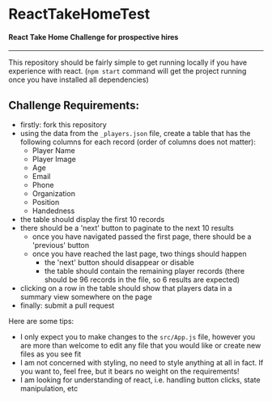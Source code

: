 # ReactTakeHomeTest
#### React Take Home Challenge for prospective hires

---

This repository should be fairly simple to get running locally if you have experience with react. (`npm start` command will get the project running once you have installed all dependencies)

## Challenge Requirements:
- firstly: fork this repository
- using the data from the `_players.json` file, create a table that has the following columns for each record (order of columns does not matter):
   - Player Name
   - Player Image 
   - Age
   - Email
   - Phone
   - Organization
   - Position
   - Handedness
- the table should display the first 10 records
- there should be a 'next' button to paginate to the next 10 results
   - once you have navigated passed the first page, there should be a 'previous' button
   - once you have reached the last page, two things should happen
      - the 'next' button should disappear or disable
      - the table should contain the remaining player records (there should be 96 records in the file, so 6 results are expected)
- clicking on a row in the table should show that players data in a summary view somewhere on the page
- finally: submit a pull request



Here are some tips:
- I only expect you to make changes to the `src/App.js` file, however you are more than welcome to edit any file that you would like or create new files as you see fit
- I am not concerned with styling, no need to style anything at all in fact. If you want to, feel free, but it bears no weight on the requirements!
- I am looking for understanding of react, i.e. handling button clicks, state manipulation, etc
